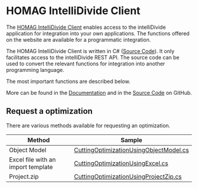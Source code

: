 # HOMAG IntelliDivide Client

The [HOMAG IntelliDivide Client](./homagconnect.intellidivide.client.intellidivideclient.md) enables access to the intelliDivide application for integration into your own applications. The functions offered on the website are available for a programmatic integration.

The HOMAG IntelliDivide Client is written in C# ([Source Code](./../Client/IntelliDivideClient.cs)). It only facilitates access to the intelliDivide REST API. The source code can be used to convert the relevant functions for integration into another programming language.

The most important functions are described below. 

More can be found in the [Documentation](./homagconnect.intellidivide.client.intellidivideclient.md) and in the [Source Code](./../Client/IntelliDivideClient.cs) on GitHub.

## Request a optimization

There are various methods available for requesting an optimization.

Method|Sample
------|------
Object Model|[CuttingOptimizationUsingObjectModel.cs](./../Samples/Requests/Cutting/CuttingOptimizationUsingObjectModel.cs)
Excel file with an import template | [CuttingOptimizationUsingExcel.cs](./../Samples/Requests/Cutting/CuttingOptimizationUsingExcel.cs)
Project.zip|[CuttingOptimizationUsingProjectZip.cs](./../Samples/Requests/Cutting/CuttingOptimizationUsingProjectZip.cs)